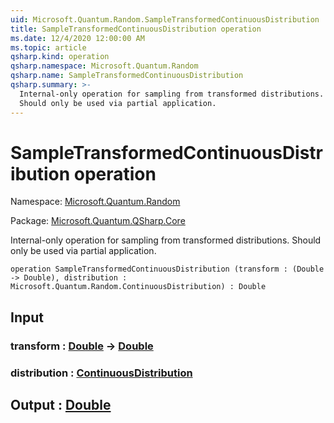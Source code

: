 ```yaml
---
uid: Microsoft.Quantum.Random.SampleTransformedContinuousDistribution
title: SampleTransformedContinuousDistribution operation
ms.date: 12/4/2020 12:00:00 AM
ms.topic: article
qsharp.kind: operation
qsharp.namespace: Microsoft.Quantum.Random
qsharp.name: SampleTransformedContinuousDistribution
qsharp.summary: >-
  Internal-only operation for sampling from transformed distributions.
  Should only be used via partial application.
---
```


# SampleTransformedContinuousDistribution operation

Namespace: [Microsoft.Quantum.Random](xref:Microsoft.Quantum.Random)

Package: [Microsoft.Quantum.QSharp.Core](https://nuget.org/packages/Microsoft.Quantum.QSharp.Core)


Internal-only operation for sampling from transformed distributions.Should only be used via partial application.

```qsharp
operation SampleTransformedContinuousDistribution (transform : (Double -> Double), distribution : Microsoft.Quantum.Random.ContinuousDistribution) : Double
```


## Input

### transform : [Double](xref:microsoft.quantum.lang-ref.double) -> [Double](xref:microsoft.quantum.lang-ref.double)




### distribution : [ContinuousDistribution](xref:Microsoft.Quantum.Random.ContinuousDistribution)





## Output : [Double](xref:microsoft.quantum.lang-ref.double)

